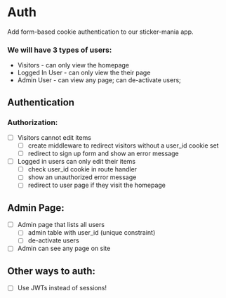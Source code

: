# Auth

Add form-based cookie authentication to our sticker-mania app.

### We will have 3 types of users:
* Visitors - can only view the homepage
* Logged In User - can only view the their page
* Admin User - can view any page; can de-activate users;

## Authentication


### Authorization:
* [ ] Visitors cannot edit items
	* [ ] create middleware to redirect visitors without a user_id cookie set
	* [ ] redirect to sign up form and show an error message
* [ ] Logged in users can only edit their items
	* [ ] check user_id cookie in route handler
 	* [ ] show an unauthorized error message
	* [ ] redirect to user page if they visit the homepage

## Admin Page:
* [ ] Admin page that lists all users
	* [ ] admin table with user_id (unique constraint)
	* [ ] de-activate users
* [ ] Admin can see any page on site

## Other ways to auth:
* [ ] Use JWTs instead of sessions!
